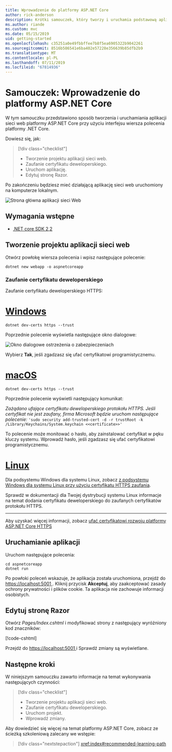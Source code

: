 ```yaml
---
title: Wprowadzenie do platformy ASP.NET Core
author: rick-anderson
description: Krótki samouczek, który tworzy i uruchamia podstawową aplikację Hello World przy użyciu platformy ASP.NET Core.
ms.author: riande
ms.custom: mvc
ms.date: 05/15/2019
uid: getting-started
ms.openlocfilehash: c35251a0e49fbbffee7b8f5ea6905322b9042261
ms.sourcegitcommit: 8516b586541e6ba402e57228e356639b85dfb2b9
ms.translationtype: MT
ms.contentlocale: pl-PL
ms.lasthandoff: 07/11/2019
ms.locfileid: "67814936"
---
```

# <a name="tutorial-get-started-with-aspnet-core"></a>Samouczek: Wprowadzenie do platformy ASP.NET Core

W tym samouczku przedstawiono sposób tworzenia i uruchamiania aplikacji sieci web platformy ASP.NET Core przy użyciu interfejsu wiersza polecenia platformy .NET Core.

Dowiesz się, jak:

> [!div class="checklist"]
> * Tworzenie projektu aplikacji sieci web.
> * Zaufanie certyfikatu deweloperskiego.
> * Uruchom aplikację.
> * Edytuj stronę Razor.

Po zakończeniu będziesz mieć działającą aplikację sieci web uruchomiony na komputerze lokalnym.

![Strona główna aplikacji sieci Web](_static/home-page.png)

## <a name="prerequisites"></a>Wymagania wstępne

* [.NET core SDK 2,2](https://www.microsoft.com/net/download/all)

## <a name="create-a-web-app-project"></a>Tworzenie projektu aplikacji sieci web

Otwórz powłokę wiersza polecenia i wpisz następujące polecenie:

```console
dotnet new webapp -o aspnetcoreapp
```

### <a name="trust-the-development-certificate"></a>Zaufanie certyfikatu deweloperskiego

Zaufanie certyfikatu deweloperskiego HTTPS:

# <a name="windowstabwindows"></a>[Windows](#tab/windows)

```console
dotnet dev-certs https --trust
```

Poprzednie polecenie wyświetla następujące okno dialogowe:

![Okno dialogowe ostrzeżenia o zabezpieczeniach](~/getting-started/_static/cert.png)

Wybierz **Tak**, jeśli zgadzasz się ufać certyfikatowi programistycznemu.

# <a name="macostabmacos"></a>[macOS](#tab/macos)

```console
dotnet dev-certs https --trust
```

Poprzednie polecenie wyświetli następujący komunikat:

*Zażądano ufające certyfikatu deweloperskiego protokołu HTTPS. Jeśli certyfikat nie jest zaufany, firma Microsoft będzie uruchom następujące polecenie:* `'sudo security add-trusted-cert -d -r trustRoot -k /Library/Keychains/System.keychain <<certificate>>'`

To polecenie może monitować o hasło, aby zainstalować certyfikat w pęku kluczy systemu. Wprowadź hasło, jeśli zgadzasz się ufać certyfikatowi programistycznemu.

# <a name="linuxtablinux"></a>[Linux](#tab/linux)

Dla podsystemu Windows dla systemu Linux, zobacz [z podsystemu Windows dla systemu Linux przy użyciu certyfikatu HTTPS zaufania](xref:security/enforcing-ssl#wsl).

Sprawdź w dokumentacji dla Twojej dystrybucji systemu Linux informacje na temat dodania certyfikatu deweloperskiego do zaufanych certyfikatów protokołu HTTPS.

---

Aby uzyskać więcej informacji, zobacz [ufać certyfikatowi rozwoju platformy ASP.NET Core HTTPS](xref:security/enforcing-ssl#trust-the-aspnet-core-https-development-certificate-on-windows-and-macos)

## <a name="run-the-app"></a>Uruchamianie aplikacji

Uruchom następujące polecenia:

```console
cd aspnetcoreapp
dotnet run
```

Po powłoki poleceń wskazuje, że aplikacja została uruchomiona, przejdź do [ https://localhost:5001 ](https://localhost:5001). Kliknij przycisk **Akceptuj**, aby zaakceptować zasady ochrony prywatności i plików cookie. Ta aplikacja nie zachowuje informacji osobistych.

## <a name="edit-a-razor-page"></a>Edytuj stronę Razor

Otwórz *Pages/Index.cshtml* i modyfikować strony z następujący wyróżniony kod znaczników:

[!code-cshtml[](sample/index.cshtml?highlight=9)]

Przejdź do [ https://localhost:5001 ](https://localhost:5001)i Sprawdź zmiany są wyświetlane.

## <a name="next-steps"></a>Następne kroki

W niniejszym samouczku zawarto informacje na temat wykonywania następujących czynności:

> [!div class="checklist"]
> * Tworzenie projektu aplikacji sieci web.
> * Zaufanie certyfikatu deweloperskiego.
> * Uruchom projekt.
> * Wprowadź zmiany.

Aby dowiedzieć się więcej na temat platformy ASP.NET Core, zobacz ze ścieżką szkoleniową zalecany we wstępie:

> [!div class="nextstepaction"]
> <xref:index#recommended-learning-path>
